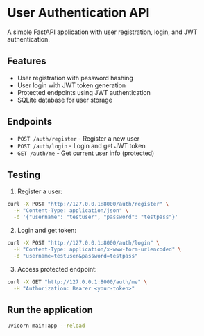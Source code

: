 # User Authentication API

A simple FastAPI application with user registration, login, and JWT authentication.

## Features

- User registration with password hashing
- User login with JWT token generation
- Protected endpoints using JWT authentication
- SQLite database for user storage

## Endpoints

- `POST /auth/register` - Register a new user
- `POST /auth/login` - Login and get JWT token
- `GET /auth/me` - Get current user info (protected)

## Testing

1. Register a user:
```bash
curl -X POST "http://127.0.0.1:8000/auth/register" \
  -H "Content-Type: application/json" \
  -d '{"username": "testuser", "password": "testpass"}'
```

2. Login and get token:
```bash
curl -X POST "http://127.0.0.1:8000/auth/login" \
  -H "Content-Type: application/x-www-form-urlencoded" \
  -d "username=testuser&password=testpass"
```

3. Access protected endpoint:
```bash
curl -X GET "http://127.0.0.1:8000/auth/me" \
  -H "Authorization: Bearer <your-token>"
```

## Run the application

```bash
uvicorn main:app --reload
```

